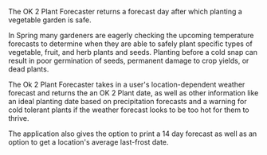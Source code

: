 The OK 2 Plant Forecaster returns a forecast day after which planting a vegetable garden is safe.

In Spring many gardeners are eagerly checking the upcoming temperature forecasts to determine when they are able to safely plant specific types of vegetable, fruit, and herb plants and seeds.  Planting before a cold snap can result in poor germination of seeds, permanent damage to crop yields, or dead plants.

The Ok 2 Plant Forecaster takes in a user's location-dependent weather forecast and returns the an OK 2 Plant date, as well as other information like an ideal planting date based on precipitation forecasts and a warning for cold tolerant plants if the weather forecast looks to be too hot for them to thrive.

The application also gives the option to print a 14 day forecast as well as an option to get a location's average last-frost date.

